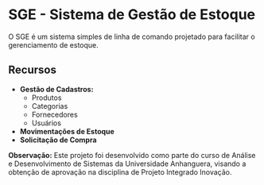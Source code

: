 # SGE - Sistema de Gestão de Estoque

O SGE é um sistema simples de linha de comando projetado para facilitar o gerenciamento de estoque.

## Recursos

* **Gestão de Cadastros:**
  * Produtos
  * Categorias
  * Fornecedores
  * Usuários
* **Movimentações de Estoque**
* **Solicitação de Compra**

**Observação:** Este projeto foi desenvolvido como parte do curso de Análise e Desenvolvimento de Sistemas da Universidade Anhanguera, visando a obtenção de aprovação na disciplina de Projeto Integrado Inovação.
